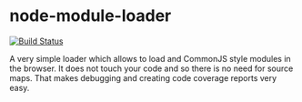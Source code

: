 # node-module-loader
[![Build Status](https://travis-ci.org/michbuett/node-module-loader.svg)](https://travis-ci.org/michbuett/node-module-loader)

A very simple loader which allows to load and CommonJS style modules in the browser. It does not touch your code and so there is no need for source maps. That makes debugging and creating code coverage reports very easy.

